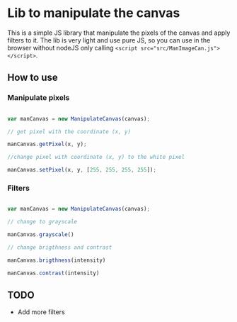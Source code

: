 # Lib to manipulate the canvas

This is a simple JS library that manipulate the pixels of the canvas and apply filters to it. The lib is very light and use pure JS, so you can use in the browser without nodeJS only calling `<script src="src/ManImageCan.js"></script>`.

## How to use

### Manipulate pixels

```javascript

var manCanvas = new ManipulateCanvas(canvas);

// get pixel with the coordinate (x, y)

manCanvas.getPixel(x, y);

//change pixel with coordinate (x, y) to the white pixel

manCanvas.setPixel(x, y, [255, 255, 255, 255]);

```

### Filters


```javascript

var manCanvas = new ManipulateCanvas(canvas);

// change to grayscale

manCanvas.grayscale()

// change brigthness and contrast

manCanvas.brigthness(intensity)

manCanvas.contrast(intensity)

```


## TODO

- Add more filters
